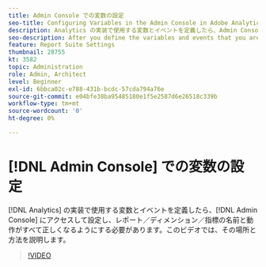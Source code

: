 ```yaml
---
title: Admin Console での変数の設定
seo-title: Configuring Variables in the Admin Console in Adobe Analytics
description: Analytics の実装で使用する変数とイベントを定義したら、Admin Console にアクセスして設定し、レポート／ディメンション／指標の名前と動作がすべて正しくなるようにする必要があります。このビデオでは、その場所と方法を説明します。
seo-description: After you define the variables and events that you are going to use in your Analytics implementation, you will need to go in and configure them in the Admin Console, so that the reports/dimensions/metrics all have the right names and behavior. This video shows you where and how to do just that. Adobe Analytics
feature: Report Suite Settings
thumbnail: 28755
kt: 3582
topic: Administration
role: Admin, Architect
level: Beginner
exl-id: 6bbca02c-e788-431b-bcdc-57cda794a76e
source-git-commit: e04bfe38ba95485180e1f5e2587d6e26518c339b
workflow-type: tm+mt
source-wordcount: '0'
ht-degree: 0%

---
```


# [!DNL Admin Console] での変数の設定

[!DNL Analytics] の実装で使用する変数とイベントを定義したら、[!DNL Admin Console] にアクセスして設定し、レポート／ディメンション／指標の名前と動作がすべて正しくなるようにする必要があります。このビデオでは、その場所と方法を説明します。

>[!VIDEO](https://video.tv.adobe.com/v/28755/?quality=12)
